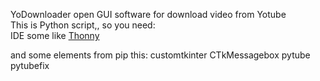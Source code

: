 YoDownloader open GUI software for download video from Yotube <br/>
This is Python script,, so you need:<br/>
IDE some like <a href='https://thonny.org/'> Thonny </a><br/>

and some elements from pip
this: 
customtkinter 
CTkMessagebox 
pytube
pytubefix 
